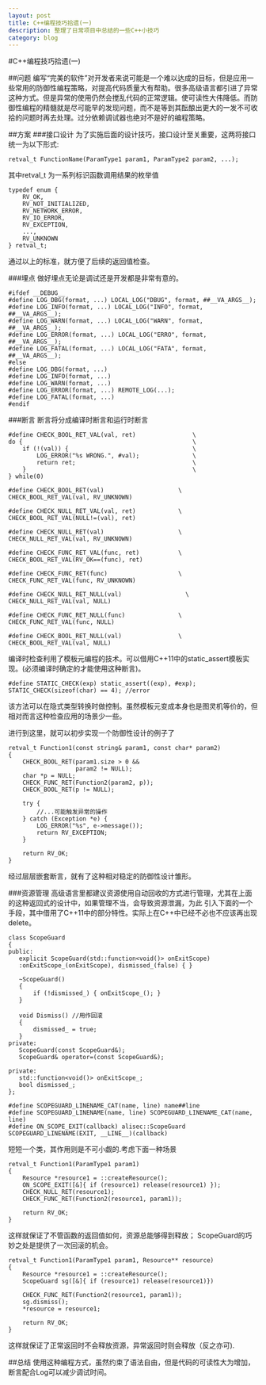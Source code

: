 ```yaml
---
layout: post
title: C++编程技巧拾遗(一)
description: 整理了日常项目中总结的一些C++小技巧
category: blog
---
```


#C++编程技巧拾遗(一)

##问题
编写“完美的软件”对开发者来说可能是一个难以达成的目标，但是应用一些常用的防御性编程策略，对提高代码质量大有帮助。很多高级语言都引进了异常这种方式。但是异常的使用仍然会搅乱代码的正常逻辑。使可读性大伟降低。而防御性编程的精髓就是尽可能早的发现问题，而不是等到其酝酿出更大的一发不可收拾的问题时再去处理。过分依赖调试器也绝对不是好的编程策略。

##方案
###接口设计
为了实施后面的设计技巧，接口设计至关重要，这两将接口统一为以下形式:

	retval_t FunctionName(ParamType1 param1, ParamType2 param2, ...);
	
其中retval_t 为一系列标识函数调用结果的枚举值

	typedef enum {
	    RV_OK,
	    RV_NOT_INITIALIZED,
	    RV_NETWORK_ERROR,
	    RV_IO_ERROR,
	    RV_EXCEPTION,
	    ...,
	    RV_UNKNOWN
	} retval_t;
	
通过以上的标准，就方便了后续的返回值检查。

###埋点
做好埋点无论是调试还是开发都是非常有意的。
	
	#ifdef __DEBUG__
	#define LOG_DBG(format, ...) LOCAL_LOG("DBUG", format, ##__VA_ARGS__);
	#define LOG_INFO(format, ...) LOCAL_LOG("INFO", format, ##__VA_ARGS__);
	#define LOG_WARN(format, ...) LOCAL_LOG("WARN", format, ##__VA_ARGS__);
	#define LOG_ERROR(format, ...) LOCAL_LOG("ERRO", format, ##__VA_ARGS__);
	#define LOG_FATAL(format, ...) LOCAL_LOG("FATA", format, ##__VA_ARGS__);
	#else     
	#define LOG_DBG(format, ...)
	#define LOG_INFO(format, ...)
	#define LOG_WARN(format, ...)
	#define LOG_ERROR(format, ...) REMOTE_LOG(...);
	#define LOG_FATAL(format, ...)
	#endif
	
###断言
断言将分成编译时断言和运行时断言

	#define CHECK_BOOL_RET_VAL(val, ret)                \
	do {                                                \
	    if (!(val)) {                                   \
	        LOG_ERROR("%s WRONG.", #val);               \
	        return ret;                                 \
	    }                                               \
	} while(0)
	
	#define CHECK_BOOL_RET(val)                     \
	CHECK_BOOL_RET_VAL(val, RV_UNKNOWN)
	
	#define CHECK_NULL_RET_VAL(val, ret)            \
	CHECK_BOOL_RET_VAL(NULL!=(val), ret)
	
	#define CHECK_NULL_RET(val)                     \
	CHECK_NULL_RET_VAL(val, RV_UNKNOWN)
	
	#define CHECK_FUNC_RET_VAL(func, ret)           \
	CHECK_BOOL_RET_VAL(RV_OK==(func), ret)
	
	#define CHECK_FUNC_RET(func)                    \
	CHECK_FUNC_RET_VAL(func, RV_UNKNOWN)
	
	#define CHECK_NULL_RET_NULL(val)                  \
	CHECK_NULL_RET_VAL(val, NULL)
	
	#define CHECK_FUNC_RET_NULL(func)               \
	CHECK_FUNC_RET_VAL(func, NULL)
	
	#define CHECK_BOOL_RET_NULL(val)                \
	CHECK_BOOL_RET_VAL(val, NULL)

编译时检查利用了模板元编程的技术。可以借用C++11中的static_assert模板实现。(必须编译时确定的才能使用这种断言)。

	#define STATIC_CHECK(exp) static_assert((exp), #exp);
	STATIC_CHECK(sizeof(char) == 4); //error
	
该方法可以在隐式类型转换时做控制。虽然模板元变成本身也是图灵机等价的，但相对而言这种检查应用的场景少一些。

进行到这里，就可以初步实现一个防御性设计的例子了

	retval_t Function1(const string& param1, const char* param2) 
	{
	    CHECK_BOOL_RET(param1.size > 0 &&
	                   param2 != NULL);            
	    char *p = NULL;
	    CHECK_FUNC_RET(Function2(param2, p));
	    CHECK_BOOL_RET(p != NULL);
	
	    try {
	        //...可能触发异常的操作
	    } catch (Exception *e) {
	        LOG_ERROR("%s", e->message());
	        return RV_EXCEPTION;
	    }
	
	    return RV_OK;
	}
	
经过层层嵌套断言，就有了这种相对稳定的防御性设计雏形。

###资源管理
高级语言里都建议资源使用自动回收的方式进行管理，尤其在上面的这种返回式的设计中，如果管理不当，会导致资源泄漏，为此 引入下面的一个手段，其中借用了C++11中的部分特性。实际上在C++中已经不必也不应该再出现delete。

	class ScopeGuard
	{
	public:
	   explicit ScopeGuard(std::function<void()> onExitScope)
	   :onExitScope_(onExitScope), dismissed_(false) { }
	
	   ~ScopeGuard()
	   {
	       if (!dismissed_) { onExitScope_(); }
	   }
	
	   void Dismiss() //用作回滚
	   {
	       dismissed_ = true;
	   }
	private:
	   ScopeGuard(const ScopeGuard&);
	   ScopeGuard& operator=(const ScopeGuard&);
	
	private:
	   std::function<void()> onExitScope_;
	   bool dismissed_;
	};
	
	#define SCOPEGUARD_LINENAME_CAT(name, line) name##line
	#define SCOPEGUARD_LINENAME(name, line) SCOPEGUARD_LINENAME_CAT(name, line)
	#define ON_SCOPE_EXIT(callback) alisec::ScopeGuard SCOPEGUARD_LINENAME(EXIT, __LINE__)(callback)


短短一个类，其作用则是不可小觑的.考虑下面一种场景

	retval_t Function1(ParamType1 param1) 
	{
	    Resource *resource1 = ::createResource();
	    ON_SCOPE_EXIT([&]{ if (resource1) release(resource1) });
	    CHECK_NULL_RET(resource1);
	    CHECK_FUNC_RET(Function2(resource1, param1));
	
	    return RV_OK;
	}
	
这样就保证了不管函数的返回值如何，资源总能够得到释放；
ScopeGuard的巧妙之处是提供了一次回滚的机会。

	retval_t Function1(ParamType1 param1, Resource** resource) 
	{
	    Resource *resource1 = ::createResource();
	    ScopeGuard sg([&]{ if (resource1) release(resource1)})
	
	    CHECK_FUNC_RET(Function2(resource1, param1));
	    sg.dismiss();
	    *resource = resource1;
	
	    return RV_OK;
	}
	
这样就保证了正常返回时不会释放资源，异常返回时则会释放（反之亦可).

##总结
使用这种编程方式，虽然约束了语法自由，但是代码的可读性大为增加，断言配合Log可以减少调试时间。